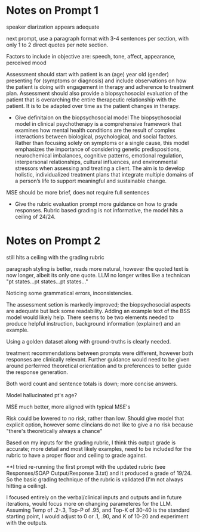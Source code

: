 
# Notes on Prompt 1
speaker diarization appears adequate

next prompt, use a paragraph format with 3-4 sentences per section, with only 1 to 2 direct quotes per note section. 

Factors to include in objective are: speech, tone, affect, appearance, perceived mood

Assessment should start with patient is an (age) year old (gender) presenting for (symptoms or diagnosis) and include observations on how the patient is doing with engagement in therapy and adherence to treatment plan. Assessment should also provide a biopsychosocial evaluation of the patient that is overarching the entire therapeutic relationship with the patient. It is to be adapted over time as the patient changes in therapy. 

- Give definitaion on the biopsychosocial model 
The biopsychosocial model in clinical psychotherapy is a comprehensive framework that examines how mental health conditions are the result of complex interactions between biological, psychological, and social factors. Rather than focusing solely on symptoms or a single cause, this model emphasizes the importance of considering genetic predispositions, neurochemical imbalances, cognitive patterns, emotional regulation, interpersonal relationships, cultural influences, and environmental stressors when assessing and treating a client. The aim is to develop holistic, individualized treatment plans that integrate multiple domains of a person’s life to support meaningful and sustainable change.

MSE should be more brief, does not require full sentences

- Give the rubric evaluation prompt more guidance on how to grade responses. Rubric based grading is not informative, the model hits a ceiling of 24/24. 

# Notes on Prompt 2
still hits a ceiling with the grading rubric
 
 paragraph styling is better, reads more natural, however the quoted text is now longer, albeit its only one quote. LLM no longer writes like a technican "pt states...pt states...pt states..."

 Noticing some grammatical errors, inconsistencies. 

 The assessment setion is markedly improved; the biopsychosocial aspects are adequate but lack some readability. Adding an example text of the BSS model would likely help. 
 There seems to be two elements needed to produce helpful instruction, background information (explainer) and an example. 

 Using a golden dataset along with ground-truths is clearly needed. 

 treatment recommendations between prompts were different, however both responses are clinically relevant. Further guidance would need to be given around perferrred theoretical orientation and tx preferences to better guide the response generation. 

 Both word count and sentence totals is down; more concise answers. 

 Model hallucinated pt's age?

 MSE much better, more aligned with typical MSE's

 Risk could be lowered to no risk, rather than low. Should give model that explicit option, however some clincians do not like to give a no risk because "there's theoretically always a chance"

 Based on my inputs for the grading rubric, I think this output grade is accurate; more detail and most likely examples, need to be included for the rubric to have a proper floor and ceiling to grade against. 

 **I tried re-running the first prompt with the updated rubric (see Responses/SOAP Output/Response 3.txt) and it produced a grade of 19/24. So the basic grading technique of the rubric is validated (I'm not always hitting a ceiling).

I focused entirely on the verbal/clinical inputs and outputs and in future iterations, would focus more on changing parameteres for the LLM. Assuming Temp of .2-.3,  Top-P of .95, and Top-K of 30-40 is the standard starting point, I would adjust to 0 or .1, .90, and K of 10-20 and experiment with the outputs.

